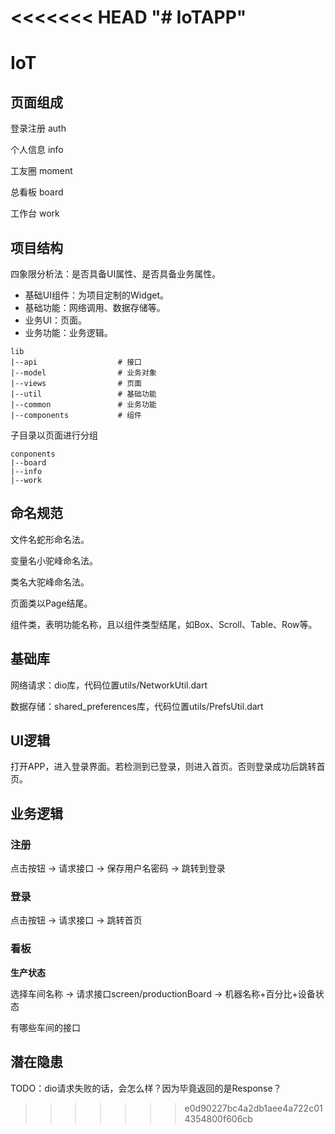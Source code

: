 <<<<<<< HEAD
"# IoTAPP" 
=======
# IoT

## 页面组成

登录注册	auth

个人信息	info

工友圈	moment

总看板		board

工作台		work



## 项目结构

四象限分析法：是否具备UI属性、是否具备业务属性。

- 基础UI组件：为项目定制的Widget。
- 基础功能：网络调用、数据存储等。
- 业务UI：页面。
- 业务功能：业务逻辑。



```shell
lib
|--api					# 接口
|--model				# 业务对象
|--views				# 页面
|--util					# 基础功能
|--common				# 业务功能
|--components			# 组件
```

子目录以页面进行分组

```shell
conponents
|--board
|--info
|--work
```



## 命名规范

文件名蛇形命名法。

变量名小驼峰命名法。

类名大驼峰命名法。



页面类以Page结尾。

组件类，表明功能名称，且以组件类型结尾，如Box、Scroll、Table、Row等。



## 基础库

网络请求：dio库，代码位置utils/NetworkUtil.dart

数据存储：shared_preferences库，代码位置utils/PrefsUtil.dart



## UI逻辑

打开APP，进入登录界面。若检测到已登录，则进入首页。否则登录成功后跳转首页。



## 业务逻辑

### 注册

点击按钮	-> 	请求接口	->	保存用户名密码	->	跳转到登录

### 登录

点击按钮	->	请求接口	->	跳转首页

### 看板

**生产状态**

选择车间名称	->	请求接口screen/productionBoard	->	机器名称+百分比+设备状态

有哪些车间的接口



## 潜在隐患

TODO：dio请求失败的话，会怎么样？因为毕竟返回的是Response？
>>>>>>> e0d90227bc4a2db1aee4a722c014354800f606cb
